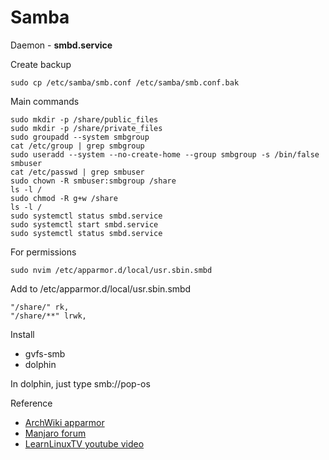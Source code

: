 # Samba 

Daemon - **smbd.service**

Create backup
```
sudo cp /etc/samba/smb.conf /etc/samba/smb.conf.bak
```

Main commands
```
sudo mkdir -p /share/public_files
sudo mkdir -p /share/private_files
sudo groupadd --system smbgroup 
cat /etc/group | grep smbgroup
sudo useradd --system --no-create-home --group smbgroup -s /bin/false smbuser
cat /etc/passwd | grep smbuser
sudo chown -R smbuser:smbgroup /share
ls -l / 
sudo chmod -R g+w /share
ls -l /
sudo systemctl status smbd.service
sudo systemctl start smbd.service
sudo systemctl status smbd.service
```

For permissions 
```
sudo nvim /etc/apparmor.d/local/usr.sbin.smbd
```

Add to /etc/apparmor.d/local/usr.sbin.smbd
```
"/share/" rk,
"/share/**" lrwk,
```



Install 
- gvfs-smb
- dolphin

In dolphin, just type smb://pop-os


Reference
- [ArchWiki apparmor](https://wiki.archlinux.org/title/samba#Permission_issues_on_AppArmor)
- [Manjaro forum](https://forum.manjaro.org/t/cant-connect-to-samba-after-update-service-is-running-2022-08-13/119396/29?page=2)
- [LearnLinuxTV youtube video](https://www.youtube.com/watch?v=7Q0mnAT1MRg&pp=ygUUbGVhcm4gbGludXggdHYgc2FtYmE%3D)
